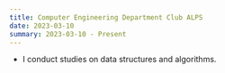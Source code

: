 ```yaml
---
title: Computer Engineering Department Club ALPS
date: 2023-03-10
summary: 2023-03-10 - Present
---
```



- I conduct studies on data structures and algorithms.